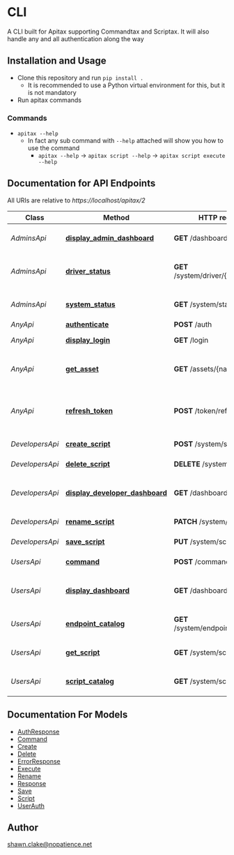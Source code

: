 # CLI
A CLI built for Apitax supporting Commandtax and Scriptax. It will also handle any and all authentication along the way


## Installation and Usage
* Clone this repository and run `pip install .`
    * It is recommended to use a Python virtual environment for this, but it is not mandatory
* Run apitax commands

### Commands
* `apitax --help`
    * In fact any sub command with `--help` attached will show you how to use the command
        * `apitax --help` -> `apitax script --help` -> `apitax script execute --help`

## Documentation for API Endpoints

All URIs are relative to *https://localhost/apitax/2*

Class | Method | HTTP request | Description
------------ | ------------- | ------------- | -------------
*AdminsApi* | [**display_admin_dashboard**](docs/AdminsApi.md#display_admin_dashboard) | **GET** /dashboard/admin | Displays the developer admin page
*AdminsApi* | [**driver_status**](docs/AdminsApi.md#driver_status) | **GET** /system/driver/{name}/status | Retrieve the status of a loaded driver
*AdminsApi* | [**system_status**](docs/AdminsApi.md#system_status) | **GET** /system/status | Retrieve the system status
*AnyApi* | [**authenticate**](docs/AnyApi.md#authenticate) | **POST** /auth | Authenticate
*AnyApi* | [**display_login**](docs/AnyApi.md#display_login) | **GET** /login | Displays the login page
*AnyApi* | [**get_asset**](docs/AnyApi.md#get_asset) | **GET** /assets/{name} | Displays the user dashboard page
*AnyApi* | [**refresh_token**](docs/AnyApi.md#refresh_token) | **POST** /token/refresh | Refreshes login token using refresh token
*DevelopersApi* | [**create_script**](docs/DevelopersApi.md#create_script) | **POST** /system/script | Create a new script
*DevelopersApi* | [**delete_script**](docs/DevelopersApi.md#delete_script) | **DELETE** /system/script | Delete a script
*DevelopersApi* | [**display_developer_dashboard**](docs/DevelopersApi.md#display_developer_dashboard) | **GET** /dashboard/developer | Displays the developer dashboard page
*DevelopersApi* | [**rename_script**](docs/DevelopersApi.md#rename_script) | **PATCH** /system/script | Rename a script
*DevelopersApi* | [**save_script**](docs/DevelopersApi.md#save_script) | **PUT** /system/script | Save a script
*UsersApi* | [**command**](docs/UsersApi.md#command) | **POST** /command | Execute a Command
*UsersApi* | [**display_dashboard**](docs/UsersApi.md#display_dashboard) | **GET** /dashboard | Displays the user dashboard page
*UsersApi* | [**endpoint_catalog**](docs/UsersApi.md#endpoint_catalog) | **GET** /system/endpoint/catalog | Retrieve the endpoint catalog
*UsersApi* | [**get_script**](docs/UsersApi.md#get_script) | **GET** /system/script | Retrieve the contents of a script
*UsersApi* | [**script_catalog**](docs/UsersApi.md#script_catalog) | **GET** /system/script/catalog | Retrieve the script catalog


## Documentation For Models

 - [AuthResponse](docs/AuthResponse.md)
 - [Command](docs/Command.md)
 - [Create](docs/Create.md)
 - [Delete](docs/Delete.md)
 - [ErrorResponse](docs/ErrorResponse.md)
 - [Execute](docs/Execute.md)
 - [Rename](docs/Rename.md)
 - [Response](docs/Response.md)
 - [Save](docs/Save.md)
 - [Script](docs/Script.md)
 - [UserAuth](docs/UserAuth.md)

## Author

shawn.clake@nopatience.net

